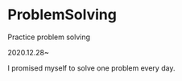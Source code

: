 # ProblemSolving
Practice problem solving

2020.12.28~

I promised myself to solve one problem every day.
